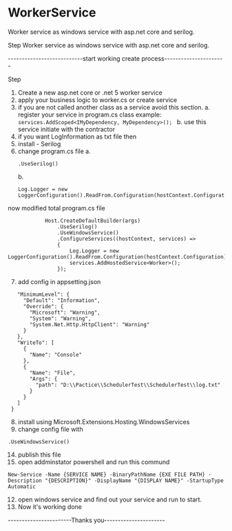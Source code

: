 # WorkerService
Worker service as windows service with asp.net core and serilog.

Step
Worker service as windows service with asp.net core and serilog.



---------------------------start working create process----------------------


Step
1. Create a new asp.net core or .net 5 worker service
2. apply your business logic to worker.cs or create service
3. if you are not called another class as a service avoid this section.
     a. register your service in program.cs class
         example:  
         ```
         services.AddScoped<IMyDependency, MyDependency>(); 
         ```
     b. use this service initiate with the contractor
4. if you want LogInformation as txt file then 
5. install - Serilog
6. change program.cs file
     a.  
     ``` 
     .UseSerilog()  
     ```
     b.  
     ``` 
     Log.Logger = new LoggerConfiguration().ReadFrom.Configuration(hostContext.Configuration).CreateLogger(); 
     ```
now modified total program.cs file

``` public static IHostBuilder CreateHostBuilder(string[] args) =>
            Host.CreateDefaultBuilder(args)
                .UseSerilog()
                .UseWindowsService()
                .ConfigureServices((hostContext, services) =>
                {
                    Log.Logger = new LoggerConfiguration().ReadFrom.Configuration(hostContext.Configuration).CreateLogger();
                    services.AddHostedService<Worker>();
                });
```

7. add config in appsetting.json
 ``` "Serilog": {
    "MinimumLevel": {
      "Default": "Information",
      "Override": {
        "Microsoft": "Warning",
        "System": "Warning",
        "System.Net.Http.HttpClient": "Warning"
      }
    },
    "WriteTo": [
      {
        "Name": "Console"
      },
      {
        "Name": "File",
        "Args": {
          "path": "D:\\Pactice\\SchedulerTest\\SchedulerTest\\log.txt"
        }
      }
    ]
  } 
  ```
8. install using Microsoft.Extensions.Hosting.WindowsServices
9. change config file with 
 ``` 
 .UseWindowsService() 
 
```
14. publish this file 
15. open addminstator powershell and run this commund 
   ```
   New-Service -Name {SERVICE NAME} -BinaryPathName {EXE FILE PATH} -Description "{DESCRIPTION}" -DisplayName "{DISPLAY NAME}" -StartupType Automatic 
   
   ```
12. open windows service and find out your service and run to start.
13. Now it's working done



-----------------------Thanks you----------------------
